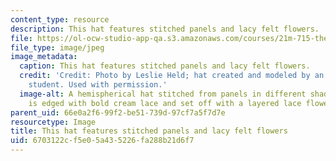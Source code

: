 ```yaml
---
content_type: resource
description: This hat features stitched panels and lacy felt flowers.
file: https://ol-ocw-studio-app-qa.s3.amazonaws.com/courses/21m-715-the-craft-of-costume-design-fall-2009/6703122cf5e05a435226fa288b21d6f7_0561.jpg
file_type: image/jpeg
image_metadata:
  caption: This hat features stitched panels and lacy felt flowers.
  credit: 'Credit: Photo by Leslie Held; hat created and modeled by an anonymous MIT
    student. Used with permission.'
  image-alt: A hemispherical hat stitched from panels in different shades of brown
    is edged with bold cream lace and set off with a layered lace flower.
parent_uid: 66e0a2f6-99f2-be51-739d-97cf7a5f7d7e
resourcetype: Image
title: This hat features stitched panels and lacy felt flowers
uid: 6703122c-f5e0-5a43-5226-fa288b21d6f7
---
```

